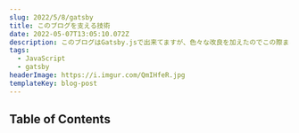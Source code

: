 ```yaml
---
slug: 2022/5/8/gatsby
title: このブログを支える技術
date: 2022-05-07T13:05:10.072Z
description: このブログはGatsby.jsで出来てますが、色々な改良を加えたのでこの際まとめてみようと思いました。
tags:
  - JavaScript
  - gatsby
headerImage: https://i.imgur.com/QmIHfeR.jpg
templateKey: blog-post
---
```

## Table of Contents

```toc

```
